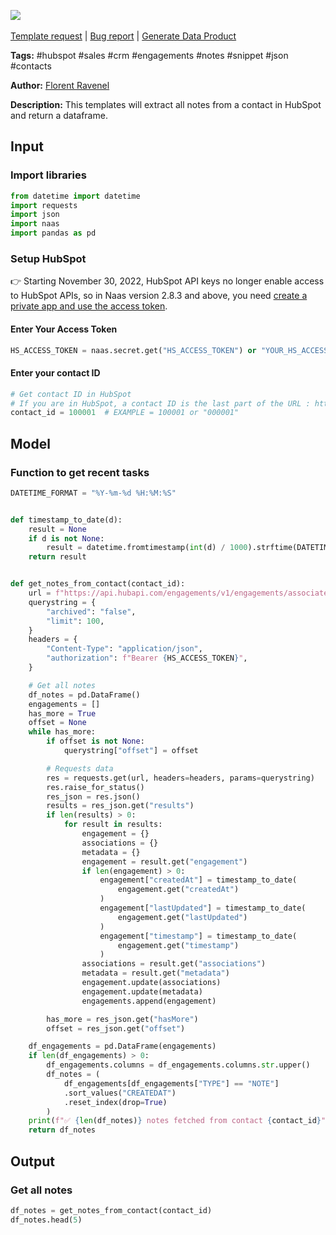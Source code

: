 <a href="https://app.naas.ai/user-redirect/naas/downloader?url=https://raw.githubusercontent.com/jupyter-naas/awesome-notebooks/master/HubSpot/HubSpot_Get_notes_from_contact.ipynb" target="_parent"><img src="https://naasai-public.s3.eu-west-3.amazonaws.com/Open_in_Naas_Lab.svg"/></a><br><br><a href="https://github.com/jupyter-naas/awesome-notebooks/issues/new?assignees=&labels=&template=template-request.md&title=Tool+-+Action+of+the+notebook+">Template request</a> | <a href="https://github.com/jupyter-naas/awesome-notebooks/issues/new?assignees=&labels=bug&template=bug_report.md&title=HubSpot+-+Get+notes+from+contact:+Error+short+description">Bug report</a> | <a href="https://app.naas.ai/user-redirect/naas/downloader?url=https://raw.githubusercontent.com/jupyter-naas/awesome-notebooks/master/Naas/Naas_Start_data_product.ipynb" target="_parent">Generate Data Product</a>

**Tags:** #hubspot #sales #crm #engagements #notes #snippet #json #contacts

**Author:** [Florent Ravenel](https://www.linkedin.com/in/florent-ravenel/)

**Description:** This templates will extract all notes from a contact in HubSpot and return a dataframe.

## Input

### Import libraries


```python
from datetime import datetime
import requests
import json
import naas
import pandas as pd
```

### Setup HubSpot
👉 Starting November 30, 2022, HubSpot API keys no longer enable access to HubSpot APIs, so in Naas version 2.8.3 and above, you need [create a private app and use the access token](https://developers.hubspot.com/docs/api/private-apps).

#### Enter Your Access Token


```python
HS_ACCESS_TOKEN = naas.secret.get("HS_ACCESS_TOKEN") or "YOUR_HS_ACCESS_TOKEN"
```

#### Enter your contact ID


```python
# Get contact ID in HubSpot
# If you are in HubSpot, a contact ID is the last part of the URL : https://app.hubspot.com/contacts/XXXX/contact/508201
contact_id = 100001  # EXAMPLE = 100001 or "000001"
```

## Model

### Function to get recent tasks


```python
DATETIME_FORMAT = "%Y-%m-%d %H:%M:%S"


def timestamp_to_date(d):
    result = None
    if d is not None:
        result = datetime.fromtimestamp(int(d) / 1000).strftime(DATETIME_FORMAT)
    return result


def get_notes_from_contact(contact_id):
    url = f"https://api.hubapi.com/engagements/v1/engagements/associated/contact/{contact_id}/paged"
    querystring = {
        "archived": "false",
        "limit": 100,
    }
    headers = {
        "Content-Type": "application/json",
        "authorization": f"Bearer {HS_ACCESS_TOKEN}",
    }

    # Get all notes
    df_notes = pd.DataFrame()
    engagements = []
    has_more = True
    offset = None
    while has_more:
        if offset is not None:
            querystring["offset"] = offset

        # Requests data
        res = requests.get(url, headers=headers, params=querystring)
        res.raise_for_status()
        res_json = res.json()
        results = res_json.get("results")
        if len(results) > 0:
            for result in results:
                engagement = {}
                associations = {}
                metadata = {}
                engagement = result.get("engagement")
                if len(engagement) > 0:
                    engagement["createdAt"] = timestamp_to_date(
                        engagement.get("createdAt")
                    )
                    engagement["lastUpdated"] = timestamp_to_date(
                        engagement.get("lastUpdated")
                    )
                    engagement["timestamp"] = timestamp_to_date(
                        engagement.get("timestamp")
                    )
                associations = result.get("associations")
                metadata = result.get("metadata")
                engagement.update(associations)
                engagement.update(metadata)
                engagements.append(engagement)

        has_more = res_json.get("hasMore")
        offset = res_json.get("offset")

    df_engagements = pd.DataFrame(engagements)
    if len(df_engagements) > 0:
        df_engagements.columns = df_engagements.columns.str.upper()
        df_notes = (
            df_engagements[df_engagements["TYPE"] == "NOTE"]
            .sort_values("CREATEDAT")
            .reset_index(drop=True)
        )
    print(f"✅ {len(df_notes)} notes fetched from contact {contact_id}")
    return df_notes
```

## Output

### Get all notes


```python
df_notes = get_notes_from_contact(contact_id)
df_notes.head(5)
```
